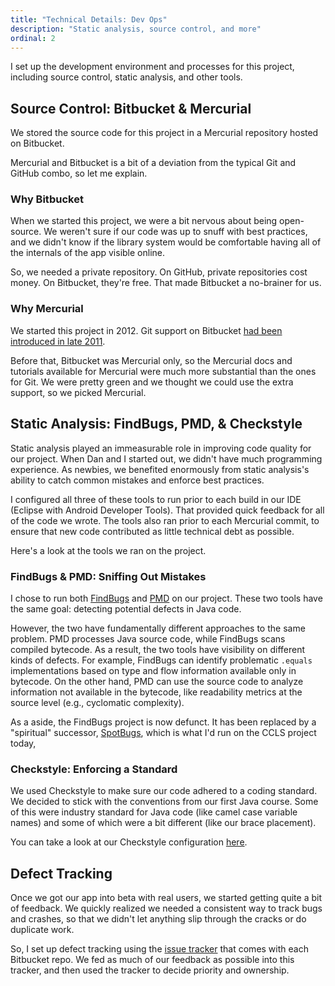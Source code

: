 ```yaml
---
title: "Technical Details: Dev Ops"
description: "Static analysis, source control, and more"
ordinal: 2
---
```


I set up the development environment and processes for this project, including source control, static analysis, and other tools.

## Source Control: Bitbucket & Mercurial

We stored the source code for this project in a Mercurial repository hosted on Bitbucket.

Mercurial and Bitbucket is a bit of a deviation from the typical Git and GitHub combo, so let me explain.

### Why Bitbucket

When we started this project, we were a bit nervous about being open-source. We weren't sure if our code was up to snuff with best practices, and we didn't know if the library system would be comfortable having all of the internals of the app visible online.

So, we needed a private repository. On GitHub, private repositories cost money. On  Bitbucket, they're free. That made Bitbucket a no-brainer for us.

### Why Mercurial

We started this project in 2012. Git support on Bitbucket [had been introduced in late 2011](https://blog.bitbucket.org/2011/10/03/bitbucket-now-rocks-git/).

Before that, Bitbucket was Mercurial only, so the Mercurial docs and tutorials available for Mercurial were much more substantial than the ones for Git. We were pretty green and we thought we could use the extra support, so we picked Mercurial.

## Static Analysis: FindBugs, PMD, & Checkstyle

Static analysis played an immeasurable role in improving code quality for our project. When Dan and I started out, we didn't have much programming experience. As newbies, we benefited enormously from static analysis's ability to catch common mistakes and enforce best practices.

I configured all three of these tools to run prior to each build in our IDE (Eclipse with Android Developer Tools). That provided quick feedback for all of the code we wrote. The tools also ran prior to each Mercurial commit, to ensure that new code contributed as little technical debt as possible.

Here's a look at the tools we ran on the project.

### FindBugs & PMD: Sniffing Out Mistakes

I chose to run both [FindBugs](http://findbugs.sourceforge.net/) and [PMD](https://pmd.github.io/) on our project. These two tools have the same goal: detecting potential defects in Java code.

However, the two have fundamentally different approaches to the same problem. PMD processes Java source code, while FindBugs scans compiled bytecode. As a result, the two tools have visibility on different kinds of defects. For example, FindBugs can identify problematic `.equals` implementations based on type and flow information available only in bytecode. On the other hand, PMD can use the source code to analyze information not available in the bytecode, like readability metrics at the source level (e.g., cyclomatic complexity).

As a aside, the FindBugs project is now defunct. It has been replaced by a "spiritual" successor, [SpotBugs](https://spotbugs.github.io/), which is what I'd run on the CCLS project today,

### Checkstyle: Enforcing a Standard

We used Checkstyle to make sure our code adhered to a coding standard. We decided to stick with the conventions from our first Java course. Some of this were industry standard for Java code (like camel case variable names) and some of which were a bit different (like our brace placement).

You can take a look at our Checkstyle configuration [here](/projects/ccls/checkstyle_config.xml).

## Defect Tracking

Once we got our app into beta with real users, we started getting quite a bit of feedback. We quickly realized we needed a consistent way to track bugs and crashes, so that we didn't let anything slip through the cracks or do duplicate work.

So, I set up defect tracking using the [issue tracker](https://confluence.atlassian.com/bitbucket/issue-trackers-221449750.html) that comes with each Bitbucket repo. We fed as much of our feedback as possible into this tracker, and then used the tracker to decide priority and ownership.

